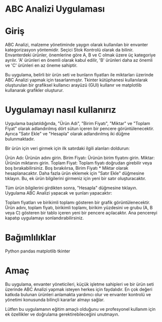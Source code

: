 # ABC Analizi Uygulaması
# Giriş
ABC Analizi, malzeme yönetiminde yaygın olarak kullanılan bir envanter kategorizasyon yöntemidir. Seçici Stok Kontrolü olarak da bilinir. Envanterdeki ürünler, önemlerine göre A, B ve C olmak üzere üç kategoriye ayrılır. 'A' ürünleri en önemli olarak kabul edilir, 'B' ürünleri daha az önemli ve 'C' ürünleri en az öneme sahiptir.

Bu uygulama, belirli bir ürün seti ve bunların fiyatları ile miktarları üzerinde ABC Analizi yapmak için tasarlanmıştır. Tkinter kütüphanesi kullanılarak oluşturulan bir grafiksel kullanıcı arayüzü (GUI) kullanır ve matplotlib kullanarak grafikler oluşturur.

# Uygulamayı nasıl kullanırız
Uygulama başlatıldığında, "Ürün Adı", "Birim Fiyatı", "Miktar" ve "Toplam Fiyat" olarak adlandırılmış dört sütun içeren bir pencere görüntülenecektir. Ayrıca "Satır Ekle" ve "Hesapla" olarak adlandırılmış iki düğme bulunmaktadır.

Bir ürün için veri girmek için ilk satırdaki ilgili alanları doldurun:

Ürün Adı: Ürünün adını girin.
Birim Fiyatı: Ürünün birim fiyatını girin.
Miktar: Ürünün miktarını girin.
Toplam Fiyat: Toplam fiyatı doğrudan girebilir veya boş bırakabilirsiniz. Boş bırakılırsa, Birim Fiyatı * Miktar olarak hesaplanacaktır.
Daha fazla ürün eklemek için "Satır Ekle" düğmesine tıklayın. Bu, ek ürün bilgilerini girmeniz için yeni bir satır oluşturacaktır.

Tüm ürün bilgilerini girdikten sonra, "Hesapla" düğmesine tıklayın. Uygulama ABC Analizi yapacak ve şunları yapacaktır:

Toplam fiyatları ve birikimli toplamı gösteren bir grafik görüntülenecektir.
Ürün adını, toplam fiyatı, birikimli toplamı, birikim yüzdesini ve grubu (A, B veya C) gösteren bir tablo içeren yeni bir pencere açılacaktır.
Ana pencereyi kapatıp uygulamayı sonlandırabilirsiniz.

# Bağımlılıklar
Python
pandas
matplotlib
tkinter

# Amaç
Bu uygulama, envanter yöneticileri, küçük işletme sahipleri ve bir ürün seti üzerinde ABC Analizi yapmak isteyen herkes için faydalıdır. En çok değeri katkıda bulunan ürünleri anlamakta yardımcı olur ve envanter kontrolü ve yönetimi konusunda bilinçli kararlar almayı sağlar.

Lütfen bu uygulamanın eğitim amaçlı olduğunu ve profesyonel kullanım için ek özellikler ve doğrulama gerektirebileceğini unutmayın.





